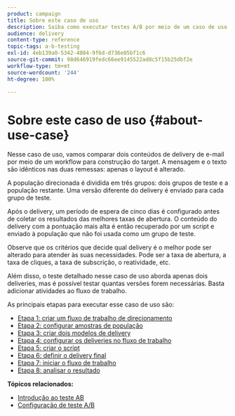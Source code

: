 ```yaml
---
product: campaign
title: Sobre este caso de uso
description: Saiba como executar testes A/B por meio de um caso de uso dedicado.
audience: delivery
content-type: reference
topic-tags: a-b-testing
exl-id: 4eb139a0-5342-4084-9f6d-d736e05bf1c6
source-git-commit: 98d646919fedc66ee9145522ad0c5f15b25dbf2e
workflow-type: tm+mt
source-wordcount: '244'
ht-degree: 100%

---
```


# Sobre este caso de uso {#about-use-case}

Nesse caso de uso, vamos comparar dois conteúdos de delivery de e-mail por meio de um workflow para construção do target. A mensagem e o texto são idênticos nas duas remessas: apenas o layout é alterado.

A população direcionada é dividida em três grupos: dois grupos de teste e a população restante. Uma versão diferente do delivery é enviado para cada grupo de teste.

Após o delivery, um período de espera de cinco dias é configurado antes de coletar os resultados das melhores taxas de abertura. O conteúdo do delivery com a pontuação mais alta é então recuperado por um script e enviado à população que não foi usada como um grupo de teste.

Observe que os critérios que decide qual delivery é o melhor pode ser alterado para atender às suas necessidades. Pode ser a taxa de abertura, a taxa de cliques, a taxa de subscrição, o reatividade, etc.

Além disso, o teste detalhado nesse caso de uso aborda apenas dois deliveries, mas é possível testar quantas versões forem necessárias. Basta adicionar atividades ao fluxo de trabalho.

As principais etapas para executar esse caso de uso são:

* [Etapa 1: criar um fluxo de trabalho de direcionamento](../../delivery/using/a-b-testing-uc-targeting-workflow.md)
* [Etapa 2: configurar amostras de população](../../delivery/using/a-b-testing-uc-population-samples.md)
* [Etapa 3: criar dois modelos de delivery](../../delivery/using/a-b-testing-uc-delivery-templates.md)
* [Etapa 4: configurar os deliveries no fluxo de trabalho](../../delivery/using/a-b-testing-uc-configuring-deliveries.md)
* [Etapa 5: criar o script](../../delivery/using/a-b-testing-uc-script.md)
* [Etapa 6: definir o delivery final](../../delivery/using/a-b-testing-uc-final-delivery.md)
* [Etapa 7: iniciar o fluxo de trabalho](../../delivery/using/a-b-testing-uc-start-workflow.md)
* [Etapa 8: analisar o resultado](../../delivery/using/a-b-testing-uc-analyzing.md)

**Tópicos relacionados:**

* [Introdução ao teste AB](../../delivery/using/get-started-a-b-testing.md)
* [Configuração de teste A/B](../../delivery/using/configuring-a-b-testing.md)
